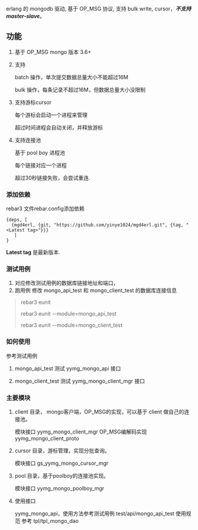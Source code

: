 erlang 的 mongodb 驱动, 基于 OP_MSG 协议, 支持 bulk write, cursor，***不支持master-slave***。

## 功能

1. 基于 OP_MSG  mongo 版本 3.6+

2. 支持 

    batch 操作，单次提交数据总量大小不能超过16M

    bulk 操作，每条记录不超过16M，但数据总量大小没限制

3. 支持游标cursor
   
    每个游标会启动一个进程来管理

    超过时间进程会自动关闭，并释放游标

4. 支持连接池
   
    基于 pool boy 进程池
   
    每个链接对应一个进程

    超过30秒链接失败，会尝试重连.

### 添加依赖

rebar3 文件rebar.config添加依赖

    {deps, [
      {mgd4erl, {git, "https://github.com/yinye1024/mgd4erl.git", {tag, "<Latest tag>"}}}
       ]
    }

 __Latest tag__ 是最新版本.

### 测试用例

1. 对应修改测试用例的数据库链接地址和端口，
2. 跑用例 
   修改 mongo_api_test 和 mongo_client_test 的数据库连接信息

  > rebar3 eunit 
  > 
  > rebar3 eunit --module=mongo_api_test
  > 
  > rebar3 eunit --module=mongo_client_test

### 如何使用

参考测试用例

1. mongo_api_test
    测试 yymg_mongo_api 接口 

2. mongo_client_test
    测试 yymg_mongo_client_mgr 接口

### 主要模块

1. client 目录， mongo客户端，OP_MSG的实现，可以基于 client 做自己的连接池。
   
   模块接口 yymg_mongo_client_mgr
   OP_MSG编解码实现 yymg_mongo_client_proto
   
   

2. cursor 目录，游标管理，实现分批查询。
   
   模块接口 gs_yymg_mongo_cursor_mgr   
   

3. pool 目录，基于poolboy的连接池实现。
   
   模块接口 yymg_mongo_poolboy_mgr  
   

4. 使用接口
   
   yymg_mongo_api，使用方法参考测试用例 test/api/mongo_api_test
   使用规范 参考 tpl/tpl_mongo_dao
   
   
   

